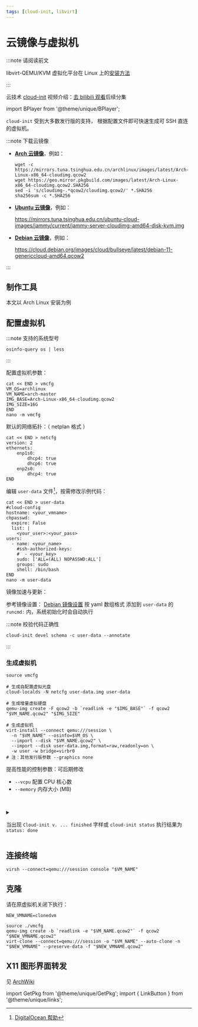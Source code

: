 ```yaml
---
tags: [cloud-init, libvirt]
---
```


# 云镜像与虚拟机

:::note 请阅读前文

libvirt-QEMU/KVM 虚拟化平台在 Linux 上的[安装方法](/docs/setup-linux/recommend/libvirt)

:::

云技术 [cloud-init](https://cloudinit.readthedocs.io/en/latest/index.html)
视频介绍：[去 bilibili 观看](https://www.bilibili.com/video/BV1Cf4y1U7pQ?p=3&zw)后续分集

<BPlayer id="BV1Cf4y1U7pQ" page="2" />

import BPlayer from '@theme/unique/BPlayer';

`cloud-init` 受到大多数发行版的支持，
根据配置文件即可快速生成可 SSH 直连的虚拟机。

:::note 下载云镜像

 <div className="no-link-underline" >

- **[Arch 云镜像](https://mirrorz.org/list/archlinux)**，例如：

  ```shell
  wget -c https://mirrors.tuna.tsinghua.edu.cn/archlinux/images/latest/Arch-Linux-x86_64-cloudimg.qcow2
  wget https://geo.mirror.pkgbuild.com/images/latest/Arch-Linux-x86_64-cloudimg.qcow2.SHA256
  sed -i 's/cloudimg-.*qcow2/cloudimg.qcow2/' *.SHA256
  sha256sum -c *.SHA256
  ```

- **[Ubuntu 云镜像](https://mirrorz.org/list/ubuntu-cloud-images)**，例如：

  https://mirrors.tuna.tsinghua.edu.cn/ubuntu-cloud-images/jammy/current/jammy-server-cloudimg-amd64-disk-kvm.img

- **[Debian 云镜像](https://mirrorz.org/list/debian-cdimage)**，例如：

  https://cloud.debian.org/images/cloud/bullseye/latest/debian-11-genericcloud-amd64.qcow2

</div>

:::

## 制作工具

<GetPkg name="cloud-image-utils cloud-init" apt pacman/>

本文以 Arch Linux 安装为例

## 配置虚拟机

:::note 支持的系统型号

    osinfo-query os | less

:::

配置虚拟机参数：

```shell
cat << END > vmcfg
VM_OS=archlinux
VM_NAME=arch-master
IMG_BASE=Arch-Linux-x86_64-cloudimg.qcow2
IMG_SIZE=16G
END
nano -m vmcfg
```

默认的网络拓扑：（ netplan 格式 ）

```shell
cat << END > netcfg
version: 2
ethernets:
    enp1s0:
        dhcp4: true
        dhcp6: true
    enp2s0:
        dhcp4: true
END
```

编辑 `user-data` 文件[^about_user-data]，按需修改示例代码：

[^about_user-data]: [DigitalOcean 帮助](https://www.digitalocean.com/community/tutorials/how-to-use-cloud-config-for-your-initial-server-setup)

```shell
cat << END > user-data
#cloud-config
hostname: <your_vmname>
chpasswd:
  expire: False
  list: |
    <your_user>:<your_pass>
users:
  - name: <your_name>
    #ssh-authorized-keys:
    #  - <your_key>
    sudo: ['ALL=(ALL) NOPASSWD:ALL']
    groups: sudo
    shell: /bin/bash
END
nano -m user-data
```

镜像加速与更新：

参考镜像设置： <a href="https://gitcode.net/lbh/dwe/-/raw/main/cn/arch-faster" target="_blank">Debian 镜像设置</a> 按 yaml 数组格式
添加到 `user-data` 的 `runcmd:` 内，系统初始化时会自动执行

:::note 校验代码正确性

    cloud-init devel schema -c user-data --annotate

:::

### 生成虚拟机

```shell
source vmcfg

# 生成自配置虚拟光盘
cloud-localds -N netcfg user-data.img user-data

# 生成增量虚拟硬盘
qemu-img create -F qcow2 -b `readlink -e "$IMG_BASE"` -f qcow2 "$VM_NAME.qcow2" "$IMG_SIZE"

# 生成虚拟机
virt-install --connect qemu:///session \
  -n "$VM_NAME" --osinfo=$VM_OS \
  --import --disk "$VM_NAME.qcow2" \
  --import --disk user-data.img,format=raw,readonly=on \
  -w user -w bridge=virbr0
# 注：其他发行版参数 --graphics none
```

提高性能的控制参数：可后期修改

- `--vcpu` 配置 CPU 核心数
- `--memory` 内存大小 (MB)

&nbsp;

 <details className="alert--warning">
<summary>

当出现 `Cloud-init v. ... finished` 字样或 `cloud-init status` 执行结果为 `status: done`

</summary>

**🎉 配置完成！登陆在虚拟控制台或 SSH 登陆试试～ ✨**

> 登陆界面中或执行 `hostname -I` 或 `ip a` 显示虚拟机 IP

试用完成后，我们关闭虚拟机。输入指令生成备份快照：

```shell
source ./vmcfg

virsh --connect=qemu:///session detach-disk "$VM_NAME" vdb --persistent # 移除没用的自配置虚拟光盘：
virsh --connect=qemu:///session snapshot-create-as "$VM_NAME" --name init --atomic
```

</details>

## 连接终端

    virsh --connect=qemu:///session console "$VM_NAME"

## 克隆

请在原虚拟机关闭下执行：

```shell
NEW_VMNAME=clonedvm

source ./vmcfg
qemu-img create -b `readlink -e "$VM_NAME.qcow2"` -f qcow2 "$NEW_VMNAME.qcow2"
virt-clone --connect=qemu:///session -o "$VM_NAME" --auto-clone -n "$NEW_VMNAME" --preserve-data -f "$NEW_VMNAME.qcow2"
```

## X11 图形界面转发

见 [ArchWiki](https://wiki.archlinux.org/title/OpenSSH#X11_forwarding)

import GetPkg from '@theme/unique/GetPkg';
import { LinkButton } from '@theme/unique/links';
